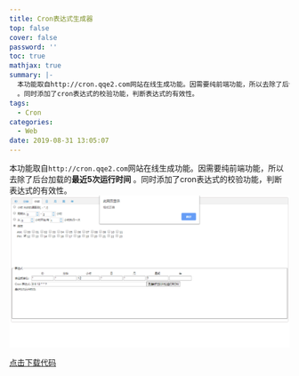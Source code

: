 ```yaml
---
title: Cron表达式生成器
top: false
cover: false
password: ''
toc: true
mathjax: true
summary: |-
  本功能取自http://cron.qqe2.com网站在线生成功能。因需要纯前端功能，所以去除了后台加载的最近5次运行时间 
  。同时添加了cron表达式的校验功能，判断表达式的有效性。
tags:
  - Cron
categories:
  - Web
date: 2019-08-31 13:05:07
---
```


本功能取自`http://cron.qqe2.com`网站在线生成功能。因需要纯前端功能，所以去除了后台加载的**最近5次运行时间**
。同时添加了cron表达式的校验功能，判断表达式的有效性。
![Cron表达式生成器界面](https://raw.githubusercontent.com/zhangyongbo/pic/master/picgo/1567227594576_2.png)

[点击下载代码](https://pan.baidu.com/s/1ZXG9FK-Q6QnB8X2ELiSiTA)